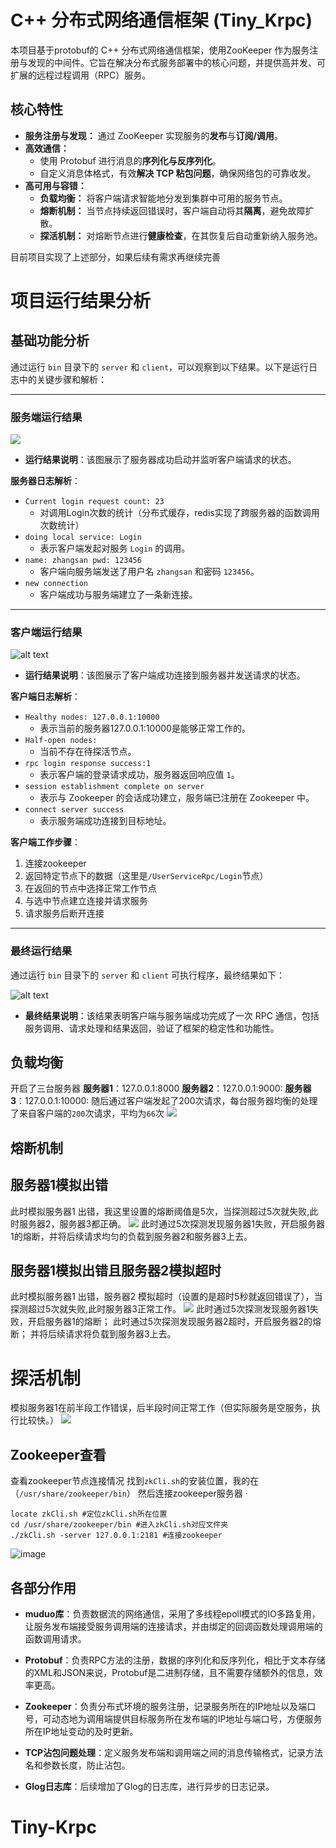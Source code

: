 
# C++ 分布式网络通信框架 (Tiny_Krpc)

本项目基于protobuf的 C++ 分布式网络通信框架，使用ZooKeeper 作为服务注册与发现的中间件。它旨在解决分布式服务部署中的核心问题，并提供高并发、可扩展的远程过程调用（RPC）服务。

## 核心特性
*   **服务注册与发现：** 通过 ZooKeeper 实现服务的**发布**与**订阅/调用**。
*   **高效通信：**
    *   使用 Protobuf 进行消息的**序列化与反序列化**。
    *   自定义消息体格式，有效**解决 TCP 粘包问题**，确保网络包的可靠收发。
*   **高可用与容错：**
    *   **负载均衡：** 将客户端请求智能地分发到集群中可用的服务节点。
    *   **熔断机制：** 当节点持续返回错误时，客户端自动将其**隔离**，避免故障扩散。
    *   **探活机制：** 对熔断节点进行**健康检查**，在其恢复后自动重新纳入服务池。

目前项目实现了上述部分，如果后续有需求再继续完善

# 项目运行结果分析

## 基础功能分析

通过运行 `bin` 目录下的 `server` 和 `client`，可以观察到以下结果。以下是运行日志中的关键步骤和解析：

---

### 服务端运行结果

<img src="./img/server.png">

- **运行结果说明**：该图展示了服务器成功启动并监听客户端请求的状态。

**服务器日志解析**：
- `Current login request count: 23`
  - 对调用Login次数的统计（分布式缓存，redis实现了跨服务器的函数调用次数统计）
- `doing local service: Login`  
  - 表示客户端发起对服务 `Login` 的调用。
- `name: zhangsan pwd: 123456`  
  - 客户端向服务端发送了用户名 `zhangsan` 和密码 `123456`。
- `new connection`  
  - 客户端成功与服务端建立了一条新连接。

---

### 客户端运行结果

<!-- <img src="./img/client.png"> -->
![alt text](img/client.png)

- **运行结果说明**：该图展示了客户端成功连接到服务器并发送请求的状态。

**客户端日志解析**：
- `Healthy nodes: 127.0.0.1:10000`  
  - 表示当前的服务器127.0.0.1:10000是能够正常工作的。
- `Half-open nodes:`  
  - 当前不存在待探活节点。
- `rpc login response success:1`  
  - 表示客户端的登录请求成功，服务器返回响应值 `1`。
- `session establishment complete on server`  
  - 表示与 Zookeeper 的会话成功建立，服务端已注册在 Zookeeper 中。
- `connect server success`  
  - 表示服务端成功连接到目标地址。

**客户端工作步骤**：
 1. 连接zookeeper
 2. 返回特定节点下的数据（这里是`/UserServiceRpc/Login`节点）
 3. 在返回的节点中选择正常工作节点
 4. 与选中节点建立连接并请求服务
 5. 请求服务后断开连接
---

### 最终运行结果

通过运行 `bin` 目录下的 `server` 和 `client` 可执行程序，最终结果如下：
<!-- <img src="./img/server-client.png"> -->
![alt text](./img/server-client.png)

- **最终结果说明**：该结果表明客户端与服务端成功完成了一次 RPC 通信，包括服务调用、请求处理和结果返回，验证了框架的稳定性和功能性。
## 负载均衡
开启了三台服务器
**服务器1**：127.0.0.1:8000
**服务器2**：127.0.0.1:9000:
**服务器3**：127.0.0.1:10000:
随后通过客户端发起了200次请求，每台服务器均衡的处理了来自客户端的`200`次请求，平均为`66`次
<img src="./img/loadBalance.png">


## 熔断机制 
## 服务器1模拟出错
此时模拟服务器1 出错，我这里设置的熔断阈值是5次，当探测超过5次就失败,此时服务器2，服务器3都正确。
<img src="./img/server1_error.png">
此时通过5次探测发现服务器1失败，开启服务器1的熔断，并将后续请求均匀的负载到服务器2和服务器3上去。

## 服务器1模拟出错且服务器2模拟超时
此时模拟服务器1 出错，服务器2 模拟超时（设置的是超时5秒就返回错误了），当探测超过5次就失败,此时服务器3正常工作。
<img src="./img/server1&&2_error.png">
此时通过5次探测发现服务器1失败，开启服务器1的熔断；
此时通过5次探测发现服务器2超时，开启服务器2的熔断；
并将后续请求将负载到服务器3上去。


# 探活机制
模拟服务器1在前半段工作错误，后半段时间正常工作（但实际服务是空服务，执行比较快。）
<img src="./img/recover_error.png">

## Zookeeper查看
查看zookeeper节点连接情况
找到`zkCli.sh`的安装位置，我的在（`/usr/share/zookeeper/bin`）
然后连接zookeeper服务器
·
```shell
locate zkCli.sh #定位zkCli.sh所在位置
cd /usr/share/zookeeper/bin #进入zkCli.sh对应文件夹
./zkCli.sh -server 127.0.0.1:2181 #连接zookeeper
```
<!-- <img src="./img/zookeeper_node.png"> -->
![image](img/zookeeper_node.png)




## 各部分作用

- **muduo库**：负责数据流的网络通信，采用了多线程epoll模式的IO多路复用，让服务发布端接受服务调用端的连接请求，并由绑定的回调函数处理调用端的函数调用请求。

- **Protobuf**：负责RPC方法的注册，数据的序列化和反序列化，相比于文本存储的XML和JSON来说，Protobuf是二进制存储，且不需要存储额外的信息，效率更高。

- **Zookeeper**：负责分布式环境的服务注册，记录服务所在的IP地址以及端口号，可动态地为调用端提供目标服务所在发布端的IP地址与端口号，方便服务所在IP地址变动的及时更新。

- **TCP沾包问题处理**：定义服务发布端和调用端之间的消息传输格式，记录方法名和参数长度，防止沾包。

- **Glog日志库**：后续增加了Glog的日志库，进行异步的日志记录。



# Tiny-Krpc
